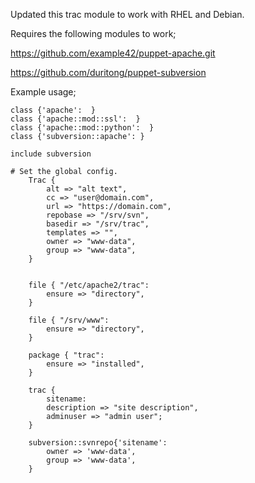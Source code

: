 Updated this trac module to work with RHEL and Debian.

Requires the following modules to work;

https://github.com/example42/puppet-apache.git

https://github.com/duritong/puppet-subversion

Example usage;

	class {'apache':  }
	class {'apache::mod::ssl':  }
	class {'apache::mod::python':  }
	class {'subversion::apache': }

	include subversion

	# Set the global config.
    	Trac {
        	alt => "alt text",
        	cc => "user@domain.com",
        	url => "https://domain.com",
        	repobase => "/srv/svn",
        	basedir => "/srv/trac",
        	templates => "",
        	owner => "www-data",
        	group => "www-data",
    	}


    	file { "/etc/apache2/trac":
    		ensure => "directory",
    	}

    	file { "/srv/www":
    		ensure => "directory",
    	}

	    package { "trac": 
    		ensure => "installed",
    	}

	  	trac {
    		sitename:
    		description => "site description",
    		adminuser => "admin user";
    	}

	    subversion::svnrepo{'sitename': 
		    owner => 'www-data',
		    group => 'www-data',
		}

